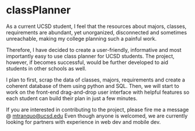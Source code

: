 # classPlanner

As a current UCSD student, I feel that the resources about majors, classes, requirements are abundant, yet unorganized,
disconnected and sometimes unreachable, making my college planning such a painful work.

Therefore, I have decided to create a user-friendly, informative and most importantly easy to use class planner for UCSD
students. The project, however, if becomes successful, would be further developed to aid students in other schools as well.

I plan to first, scrap the data of classes, majors, requirements and create a coherent database of them using python and SQL.
Then, we will start to work on the front-end drag-and-drop user interface with helpful features so each student can build
their plan in just a few minutes.

If you are interested in contributing to the project, please fire me a message @ mtranquo@ucsd.edu
Even though anyone is welcomed, we are currently looking for partners with experience in web dev and mobile dev.
